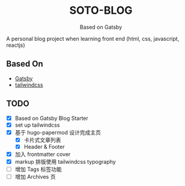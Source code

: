 <h1 align="center">
  SOTO-BLOG
</h1>
<p align="center">
    Based on Gatsby
</p>

A personal blog project when learning front end (html, css, javascript, reactjs)

## Based On

- [Gatsby](https://www.gatsbyjs.org/)
- [tailwindcss](https://tailwindcss.com/)

## TODO

- [x] Based on Gatsby Blog Starter
- [x] set up tailwindcss
- [x] 基于 hugo-papermod 设计完成主页
  - [x] 卡片式文章列表
  - [x] Header & Footer
- [x] 加入 frontmatter cover
- [x] markup 排版使用 tailwindcss typography
- [ ] 增加 Tags 标签功能
- [ ] 增加 Archives 页
